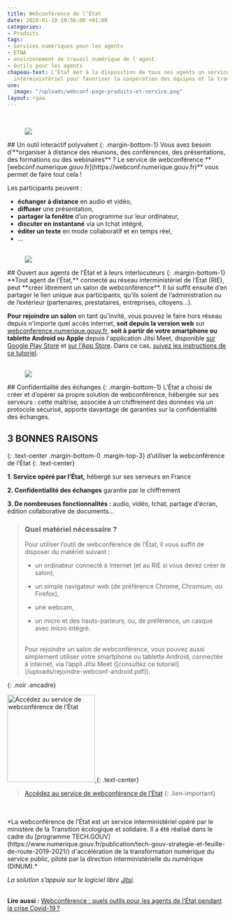 ```yaml
---
title: Webconférence de l’État
date: 2020-01-10 10:56:00 +01:00
categories:
- Produits
tags:
- Services numériques pour les agents
- ETNA
- environnement de travail numérique de l'agent
- Outils pour les agents
chapeau-text: L’État met à la disposition de tous ses agents un service de webconférence
  interministériel pour favoriser la coopération des équipes et le travail à distance.
une:
  image: "/uploads/webconf-page-produits-et-service.png"
layout: rgaa
---
```


<br>

<figure class='image-left' style='width: 7%;'>
<img src="/uploads/swiss-army-knife_bleu.png"/>
</figure>## Un outil interactif polyvalent
{: .margin-bottom-1}
Vous avez besoin d’**organiser à distance des réunions, des conférences, des présentations, des formations ou des webinaires** ? Le service de webconférence **[webconf.numerique.gouv.fr](https://webconf.numerique.gouv.fr)** vous permet de faire tout cela !

Les participants peuvent :

* **échanger à distance** en audio et vidéo,
* **diffuser** une présentation,
* **partager la fenêtre** d’un programme sur leur ordinateur,
* **discuter en instantané** via un tchat intégré,
* **éditer un texte** en mode collaboratif et en temps réel,
* …
  <br>
  <br>

<figure class='image-left' style='width: 6%;'>
<img src="/uploads/group-bleu.png"/>
</figure>## Ouvert aux agents de l’État et à leurs interlocuteurs
{: .margin-bottom-1}
**Tout agent de l’État,** connecté au réseau interministériel de l’État (RIE), peut **créer librement un salon de webconférence**. Il lui suffit ensuite d’en partager le lien unique aux participants, qu’ils soient de l’administration ou de l’extérieur (partenaires, prestataires, entreprises, citoyens…).

**Pour rejoindre un salon** en tant qu'invité, vous pouvez le faire hors réseau depuis n'importe quel accès internet, **soit depuis la version web** sur [webconference.numerique.gouv.fr](https://webconference.numerique.gouv.fr), **soit à partir de votre smartphone ou tablette Android ou Apple** depuis l'application Jitsi Meet, disponible [sur Google Play Store](https://play.google.com/store/apps/details?id=org.jitsi.meet&hl=fr) et [sur l'App Store](https://apps.apple.com/fr/app/jitsi-meet/id1165103905). Dans ce cas, [suivez les instructions de ce tutoriel](/uploads/rejoindre-webconf-smartphone-tablette.pdf).
<br>
<br>

<figure class='image-left' style='width: 6%;'>
<img src="/uploads/shield-bleu.png"/>
</figure>## Confidentialité des échanges
{: .margin-bottom-1}
L’État a choisi de créer et d’opérer sa propre solution de webconférence, hébergée sur ses serveurs : cette maîtrise, associée à un chiffrement des données via un protocole sécurisé, apporte davantage de garanties sur la confidentialité des échanges.

## 3 BONNES RAISONS
{: .text-center .margin-bottom-0 .margin-top-3}
d’utiliser la webconférence de l’État
{: .text-center}

**1. Service opéré par l’État,** hébergé sur ses serveurs en France

**2. Confidentialité des échanges** garantie par le chiffrement

**3. De nombreuses fonctionnalités :** audio, vidéo, tchat, partage d'écran, édition collaborative de documents…

> ### Quel matériel nécessaire ?
>
> Pour utiliser l’outil de webconférence de l’État, il vous suffit de disposer du matériel suivant :
>
> * un ordinateur connecté à Internet (et au RIE si vous devez créer le salon),
>
> * un simple navigateur web (de préférence Chrome, Chromium, ou Firefox),
>
> * une webcam,
>
> * un micro et des hauts-parleurs, ou, de préférence, un casque avec micro intégré.
>
> <br>
> Pour rejoindre un salon de webconférence, vous pouvez aussi simplement utiliser votre smartphone ou tablette Android, connectée à internet, via l’appli Jitsi Meet ([consultez ce tutoriel](/uploads/rejoindre-webconf-android.pdf)).
{: .noir .encadre}
<br>

<a href="https://webconf.numerique.gouv.fr/"><img src="/uploads/capture-webconf-500.png" width="200" alt="Accédez au service de webconférence de l’État"/>
</a>
{: .text-center}

> [Accédez au service de webconférence de l’État](https://webconf.numerique.gouv.fr/)
{: .lien-important}

<br>
<br>
*La webconférence de l’État est un service interministériel opéré par le ministère de la Transition écologique et solidaire. Il a été réalisé dans le cadre du [programme TECH.GOUV](https://www.numerique.gouv.fr/publication/tech-gouv-strategie-et-feuille-de-route-2019-2021/) d'accélération de la transformation numérique du service public, piloté par la direction interministérielle du numérique (DINUM).*

*La solution s’appuie sur le logiciel libre [Jitsi](https://jitsi.org/).*
<br>
<br>

**Lire aussi :** [Webconférence : quels outils pour les agents de l’État pendant la crise Covid-19 ?](/outils-agents/organiser-webconference-outils-agents-etat/)